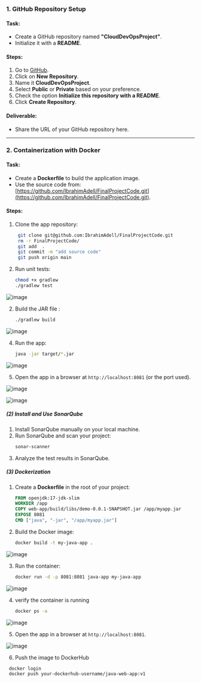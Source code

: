 ### **1. GitHub Repository Setup**
#### **Task:**
- Create a GitHub repository named **"CloudDevOpsProject"**.
- Initialize it with a **README**.

#### **Steps:**
1. Go to [GitHub](https://github.com/).
2. Click on **New Repository**.
3. Name it **CloudDevOpsProject**.
4. Select **Public** or **Private** based on your preference.
5. Check the option **Initialize this repository with a README**.
6. Click **Create Repository**.

#### **Deliverable:**
- Share the URL of your GitHub repository here.

---

### **2. Containerization with Docker**
#### **Task:**
- Create a **Dockerfile** to build the application image.
- Use the source code from:  
  [https://github.com/IbrahimAdell/FinalProjectCode.git](https://github.com/IbrahimAdell/FinalProjectCode.git).

#### **Steps:**

1. Clone the app repository:
   ```bash
    git clone git@github.com:IbrahimAdell/FinalProjectCode.git 
    rm -r FinalProjectCode/
    git add  .
    git commit -m "add source code" 
    git push origin main
   ```
   
3. Run unit tests:
   ```bash
   chmod +x gradlew
   ./gradlew test
   ```
![image](https://github.com/user-attachments/assets/90116d12-c012-4b7c-a8f3-58457513f3af)

2. Build the JAR file :
   ```bash
   ./gradlew build
   ```
![image](https://github.com/user-attachments/assets/03952c86-2e68-4e77-9a64-e5a8e36fb9f6)

 
4. Run the app:
   ```bash
   java -jar target/*.jar
   ```
![image](https://github.com/user-attachments/assets/7292d955-e40c-4e65-bee8-f85df79f0a06)

5. Open the app in a browser at `http://localhost:8081` (or the port used).

![image](https://github.com/user-attachments/assets/96641e37-4a2d-4e26-aa07-f6c03b70d694)

![image](https://github.com/user-attachments/assets/16431706-1701-4bda-a9e3-c86f01068747)

##### **(2) Install and Use SonarQube**
1. Install SonarQube manually on your local machine.
2. Run SonarQube and scan your project:
   ```bash
   sonar-scanner
   ```
3. Analyze the test results in SonarQube.

##### **(3) Dockerization**
1. Create a **Dockerfile** in the root of your project:
   ```dockerfile
   FROM openjdk:17-jdk-slim
   WORKDIR /app
   COPY web-app/build/libs/demo-0.0.1-SNAPSHOT.jar /app/myapp.jar
   EXPOSE 8081
   CMD ["java", "-jar", "/app/myapp.jar"]
   ```
2. Build the Docker image:
   ```bash
   docker build -t my-java-app .
   ```
![image](https://github.com/user-attachments/assets/4c6f1600-4a0e-4204-ae3d-117ec0062ca5)

3. Run the container:
   ```bash
   docker run -d -p 8081:8081 java-app my-java-app
   ```
![image](https://github.com/user-attachments/assets/a7530ece-cfd9-4882-adb1-70db709b172d)

4. verify the container is running
   ```bash
   docker ps -a
   ```
![image](https://github.com/user-attachments/assets/157e91a6-d19e-4e54-ba25-56b069d90b72)

5.  Open the app in a browser at `http://localhost:8081`.

![image](https://github.com/user-attachments/assets/7b7e41bd-dc85-49df-a83f-66b41c7f3b67)

6. Push the image to DockerHub
  ```bash
   docker login
   docker push your-dockerhub-username/java-web-app:v1 
   ```
   
